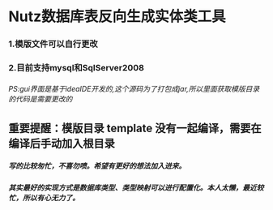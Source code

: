# Nutz数据库表反向生成实体类工具
### 1.模版文件可以自行更改
### 2.目前支持mysql和SqlServer2008
###### PS:gui界面是基于ideaIDE开发的,这个源码为了打包成jar,所以里面获取模版目录的代码是需要更改的
##  重要提醒：模版目录 template  没有一起编译，需要在编译后手动加入根目录
##### 写的比较匆忙，不喜勿喷。希望有更好的想法加入进来。
##### 其实最好的实现方式是数据库类型、类型映射可以进行配置化。本人太懒，最近较忙，所以有心无力了。